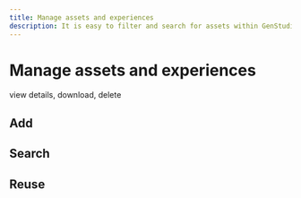 ```yaml
---
title: Manage assets and experiences
description: It is easy to filter and search for assets within GenStudio Content.
---
```


# Manage assets and experiences

view details, download, delete

## Add

## Search

## Reuse

